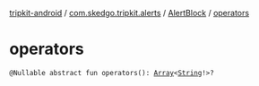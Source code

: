 [tripkit-android](../../index.md) / [com.skedgo.tripkit.alerts](../index.md) / [AlertBlock](index.md) / [operators](./operators.md)

# operators

`@Nullable abstract fun operators(): `[`Array`](https://kotlinlang.org/api/latest/jvm/stdlib/kotlin/-array/index.html)`<`[`String`](https://kotlinlang.org/api/latest/jvm/stdlib/kotlin/-string/index.html)`!>?`